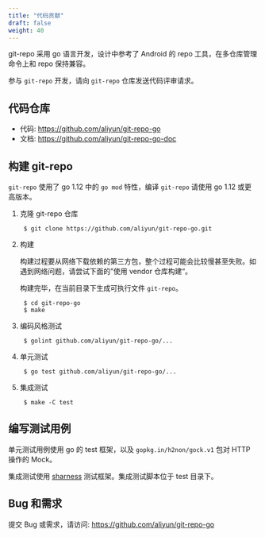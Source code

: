 ```yaml
---
title: "代码贡献"
draft: false
weight: 40
---
```


git-repo 采用 go 语言开发，设计中参考了 Android 的 repo 工具，在多仓库管理命令上和 repo 保持兼容。

参与 `git-repo` 开发，请向 `git-repo` 仓库发送代码评审请求。


## 代码仓库

+ 代码: https://github.com/aliyun/git-repo-go
+ 文档: https://github.com/aliyun/git-repo-go-doc


## 构建 git-repo

`git-repo` 使用了 go 1.12 中的 `go mod` 特性，编译 `git-repo` 请使用 go 1.12 或更高版本。

 
1. 克隆 git-repo 仓库

        $ git clone https://github.com/aliyun/git-repo-go.git

2. 构建

    构建过程要从网络下载依赖的第三方包，整个过程可能会比较慢甚至失败。如遇到网络问题，请尝试下面的”使用 vendor 仓库构建“。

    构建完毕，在当前目录下生成可执行文件 `git-repo`。

        $ cd git-repo-go
        $ make

3. 编码风格测试

        $ golint github.com/aliyun/git-repo-go/...

4. 单元测试

        $ go test github.com/aliyun/git-repo-go/...

5. 集成测试

        $ make -C test



## 编写测试用例

单元测试用例使用 go 的 test 框架，以及 `gopkg.in/h2non/gock.v1` 包对 HTTP 操作的 Mock。

集成测试使用 [sharness](https://github.com/chriscool/sharness) 测试框架。集成测试脚本位于 test 目录下。


## Bug 和需求

提交 Bug 或需求，请访问: https://github.com/aliyun/git-repo-go
